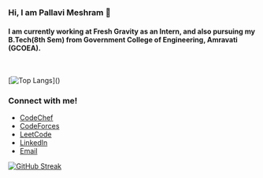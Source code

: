 ### Hi, I am Pallavi Meshram 👋
#### I am currently working at Fresh Gravity as an Intern, and also pursuing my B.Tech(8th Sem) from Government College of Engineering, Amravati (GCOEA).
<br>

[![Top Langs](https://github-readme-stats.vercel.app/api/top-langs/?username=PallaviMeshram&layout=compact&align="left")]()

### Connect with me!

- [CodeChef](https://www.codechef.com/users/pauv)
- [CodeForces](https://codeforces.com/profile/Palli)
- [LeetCode](https://leetcode.com/pauvpam/)
- [LinkedIn](https://www.linkedin.com/in/pallavimeshram)
- [Email](mailto:pmeshram.it@gmail.com)

[![GitHub Streak](http://github-readme-streak-stats.herokuapp.com?user=pallavimeshram&date_format=j%20M%5B%20Y%5D)](https://git.io/streak-stats)
